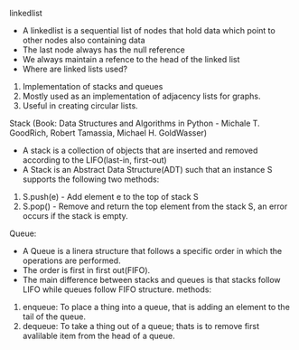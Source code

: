 linkedlist
- A linkedlist is a sequential list of nodes that hold data which point to other nodes also containing data
- The last node always has the null reference
- We always maintain a refence to the head of the linked list
- Where are linked lists used?
1) Implementation of stacks and queues
2) Mostly used as an implementation of adjacency lists for graphs.
3) Useful in creating circular lists.

Stack
(Book: Data Structures and Algorithms in Python - Michale T. GoodRich, Robert Tamassia, Michael H. GoldWasser)
- A stack is a collection of objects that are inserted and removed according to the LIFO(last-in, first-out)
- A Stack is an Abstract Data Structure(ADT) such that an instance S supports the following two methods:
1) S.push(e) - Add element e to the top of stack S
2) S.pop() - Remove and return the top element from the stack S, an error occurs if the stack is empty.

Queue:
- A Queue is a linera structure that follows a specific order in which the operations are performed.
- The order is first in first out(FIFO).
- The main difference between stacks and queues is that stacks follow LIFO while queues follow FIFO structure.
methods:
1) enqueue: To place a thing into a queue, that is adding an element to the tail of the queue.
2) dequeue: To take a thing out of a queue; thats is to remove first avalilable item from the head of a queue.
